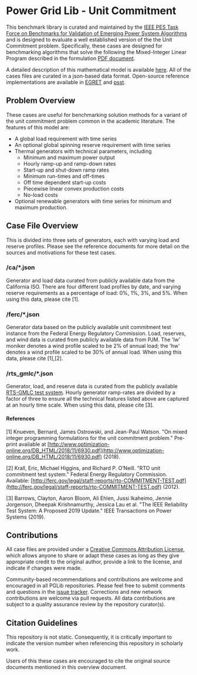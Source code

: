 # Power Grid Lib - Unit Commitment

This benchmark library is curated and maintained by the [IEEE PES Task Force on Benchmarks for Validation of Emerging Power System Algorithms](https://power-grid-lib.github.io/) and is designed to evaluate a well established version of the the Unit Commitment problem.  Specifically, these cases are designed for benchmarking algorithms that solve the following the Mixed-Integer Linear Program described in the formulation [PDF document](MODEL.pdf).

A detailed description of this mathematical model is available [here](http://www.optimization-online.org/DB_FILE/2018/11/6930.pdf).  All of the cases files are curated in a json-based data format.  Open-source reference implementations are available in [EGRET](https://github.com/grid-parity-exchange/Egret) and [psst](https://github.com/kdheepak/psst).

## Problem Overview

These cases are useful for benchmarking solution methods for a variant of the unit commitment problem common in the academic literature. The features of this model are:
* A global load requirement with time series
* An optional global spinning reserve requirement with time series
* Thermal generators with technical parameters, including
    * Minimum and maximum power output
    * Hourly ramp-up and ramp-down rates
    * Start-up and shut-down ramp rates
    * Minimum run-times and off-times
    * Off time dependent start-up costs
    * Piecewise linear convex production costs
    * No-load costs
* Optional renewable generators with time series for minimum and maximum production.

## Case File Overview

This is divided into three sets of generators, each with varying load and reserve profiles. Please see the reference documents for more detail on the sources and motivations for these test cases.

### /ca/*.json
Generator and load data curated from publicly available data from the California ISO. There are four different load profiles by date, and varying reserve requirements as a percentage of load: 0%, 1%, 3%, and 5%. When using this data, please cite [1].

### /ferc/*.json
Generator data based on the publicly available unit commitment test instance from the Federal Energy Regulatory Commission. Load, reserves, and wind data is curated from publicly available data from PJM. The 'lw' moniker denotes a wind profile scaled to be 2% of annual load; the 'hw' denotes a wind profile scaled to be 30% of annual load. When using this data, please cite [1],[2].

### /rts_gmlc/*.json
Generator, load, and reserve data is curated from the publicly available [RTS-GMLC test system](https://github.com/GridMod/RTS-GMLC). Hourly generator ramp-rates are divided by a factor of three to ensure all the technical features listed above are captured at an hourly time scale. When using this data, please cite [3].

#### References
[1] Knueven, Bernard, James Ostrowski, and Jean-Paul Watson. "On mixed integer programming formulations for the unit commitment problem." Pre-print available at [http://www.optimization-online.org/DB_HTML/2018/11/6930.pdf](http://www.optimization-online.org/DB_HTML/2018/11/6930.pdf) (2018).

[2] Krall, Eric, Michael Higgins, and Richard P. O’Neill. "RTO unit commitment test system." Federal Energy Regulatory Commission. Available: [http://ferc.gov/legal/staff-reports/rto-COMMITMENT-TEST.pdf](http://ferc.gov/legal/staff-reports/rto-COMMITMENT-TEST.pdf) (2012).

[3] Barrows, Clayton, Aaron Bloom, Ali Ehlen, Jussi Ikaheimo, Jennie Jorgenson, Dheepak Krishnamurthy, Jessica Lau et al. "The IEEE Reliability Test System: A Proposed 2019 Update." IEEE Transactions on Power Systems (2019).


## Contributions

All case files are provided under a [Creative Commons Attribution License](http://creativecommons.org/licenses/by/4.0/), which allows anyone to share or adapt these cases as long as they give appropriate credit to the original author, provide a link to the license, and indicate if changes were made.

Community-based recommendations and contributions are welcome and encouraged in all PGLib repositories. Please feel free to submit comments and questions in the [issue tracker](https://github.com/power-grid-lib/pglib-uc/issues).  Corrections and new network contributions are welcome via pull requests.  All data contributions are subject to a quality assurance review by the repository curator(s).


## Citation Guidelines

This repository is not static.  Consequently, it is critically important to indicate the version number when referencing this repository in scholarly work.

Users of this these cases are encouraged to cite the original source documents mentioned in this overview document.
